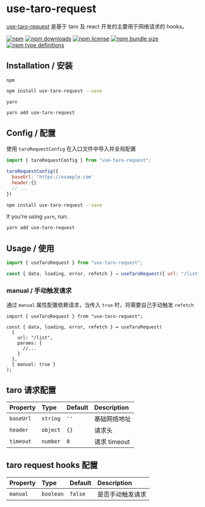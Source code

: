 # use-taro-request

[use-taro-request](https://www.npmjs.com/package/use-taro-request) 是基于 taro 及 react 开发的主要用于网络请求的 hooks。

[![npm](https://img.shields.io/npm/v/use-taro-request.svg)](https://www.npmjs.com/package/use-taro-request)
[![npm downloads](https://img.shields.io/npm/dt/use-taro-request.svg)](https://www.npmjs.com/package/use-taro-request)
[![npm license](https://img.shields.io/npm/l/use-taro-request.svg)](https://www.npmjs.com/package/use-taro-request)
[![npm bundle size](https://img.shields.io/bundlephobia/min/use-taro-request.svg)](https://bundlephobia.com/result?p=use-taro-request)
[![npm type definitions](https://img.shields.io/npm/types/use-taro-request.svg)](https://www.npmjs.com/package/use-taro-request)

## Installation / 安装

`npm`

```sh
npm install use-taro-request --save
```

`yarn`

```sh
yarn add use-taro-request
```

## Config / 配置

使用 `taroRequestConfig` 在入口文件中导入并全局配置

```jsx
import { taroRequestConfig } from "use-taro-request";

taroRequestConfig({
  baseUrl: 'https://example.com'
  header:{}
  // ...
})
```

```sh
npm install use-taro-request --save
```

If you're using `yarn`, run:

```sh
yarn add use-taro-request
```

## Usage / 使用

```jsx
import { useTaroRequest } from "use-taro-request";

const { data, loading, error, refetch } = useTaroRequest({ url: "/list" });
```

### manual / 手动触发请求

通过 `manual` 属性配置依赖请求，当传入 `true` 时，将需要自己手动触发 `refetch`

```tsx static
import { useTaroRequest } from "use-taro-request";

const { data, loading, error, refetch } = useTaroRequest(
  {
    url: "/list",
    params: {
      //...
    }
  },
  { manual: true }
);
```

## taro 请求配置

| Property  | Type     | Default | Description  |
| :-------- | :------- | :------ | :----------- |
| `baseUrl` | `string` | `''`    | 基础网络地址 |
| `header`  | `object` | `{}`    | 请求头       |
| `timeout` | `number` | `0`     | 请求 timeout |

## taro request hooks 配置

| Property | Type      | Default | Description      |
| :------- | :-------- | :------ | :--------------- |
| `manual` | `boolean` | `false` | 是否手动触发请求 |

